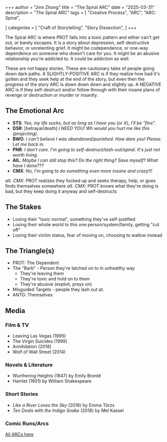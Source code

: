 +++
author = "Jinn Zhong"
title = "The Spiral ARC"
date = "2025-03-31"
description = "The Spiral ARC"
tags = [
   "Creative Process",
   "ARC",
   "ARC: Spiral",

]
categories = [
   "Craft of Storytelling",
   "Story Dissection",
]
+++

The Spiral ARC is where PROT falls into a toxic pattern and either can't get out, or barely escapes. It is a story about depression, self-destructive behavior, or unrelenting grief. It might be codependence, or one-way dependence on someone who doesn't care for you. It might be an abusive relationship you're addicted to. It could be addiction as well. 

These are not happy stories. These are cautionary tales of people going down dark paths. A SLIGHTLY-POSITIVE ARC is if they realize how bad it's gotten and they seek help at the end of the story, but even then the progress of the story ARC is down down down and slightly up. A NEGATIVE ARC is if they self-destruct and/or follow through with their insane plans of revenge or destruction or murder or insanity.

## The Emotional Arc

* **STS**: _Yes, my life sucks, but as long as I have you (or X), I'll be "fine"._
* **DSR**: [betrayal/death] _I NEED YOU! Wh would you hurt me like this (projecting)._
* **BWO**: _I can't believe I was abandoned/punished. How dare you! Please. Let me back in._
* **PNR**: _I don't care. I'm going to self-destruct/lash-out/spiral. It's just not worth living._
* **AIL**: _Maybe I can still stop this? Do the right thing? Save myself? What have I done???_
* **CMX**: _No, I'm going to do something even more insane and crazy!!!_

_alt. CMX_: PROT realizes they fucked up and seeks therapy, help, or goes finds themselves somewhere
_alt. CMX_: PROT knows what they're doing is bad, but they keep doing it anyway and self-destructs

## The Stakes

* Losing their "toxic normal", something they've self-justified
* Losing their whole world to this one person/system/family, getting "cut off"
* Losing their victim status, fear of moving on, choosing to wallow instead

## The Triangle(s)

* PROT: The Dependent
* The "Barb" - Person they're latched on to in unhealthy way
   * They're leaving them
   * They're toxic and hold on to them
   * They're abusive (exploit, preys on)
* Misguided Targets - people they lash out at.
* ANTG: Themselves

## Media

### Film & TV

* Leaving Las Vegas (1995)
* The Virgin Suicides (1999)
* Annihilation (2018)
* Wolf of Wall Street (2014)

### Novels & Literature

* Wurthering Heights (1847) by Emily Brontë
* Hamlet (1601) by William Shakespeare

### Short Stories

* _Like a River Loves the Sky_ (2018) by Emma Törzs
* _Ten Deals with the Indigo Snake_ (2018) by Mel Kassel


### Comic Runs/Arcs


[All ARCs here](https://journal.jinnzhong.com/tags/arc)
